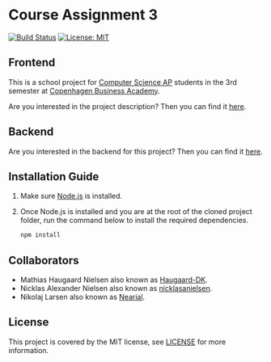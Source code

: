 # Course Assignment 3

[![Build Status](https://travis-ci.com/nicklasanielsen/CA3-Frontend.svg?token=zgehqy9DRGP96w5Nrecw&branch=master)](https://travis-ci.com/nicklasanielsen/CA3-Frontend) [![License: MIT](https://img.shields.io/badge/License-MIT-blue.svg)](https://opensource.org/licenses/MIT)

## Frontend

This is a school project for [Computer Science AP](https://www.cphbusiness.dk/uddannelser/erhvervsakademiuddannelser/datamatiker) students in the 3rd semester at [Copenhagen Business Academy](https://www.cphbusiness.dk/).

Are you interested in the project description? Then you can find it [here](https://docs.google.com/document/d/1M2g9MQRqjDn2CSDuFLAzdOjWCbAH8oe7au3AW_04LrA/edit#).

## Backend

Are you interested in the backend for this project? Then you can find it [here](https://github.com/nicklasanielsen/CA3-Backend).

## Installation Guide

1. Make sure [Node.js](https://nodejs.org/en/) is installed.

2. Once Node.js is installed and you are at the root of the cloned project folder, run the command below to install the required dependencies.

   ```bash
   npm install
   ```

## Collaborators

* Mathias Haugaard Nielsen also known as [Haugaard-DK](https://github.com/Haugaard-DK).
* Nicklas Alexander Nielsen also known as [nicklasanielsen](https://github.com/nicklasanielsen).
* Nikolaj Larsen also known as [Nearial](https://github.com/Nearial).

## License

This project is covered by the MIT license, see [LICENSE](https://github.com/nicklasanielsen/CA3-Frontend/blob/master/LICENSE) for more information.

